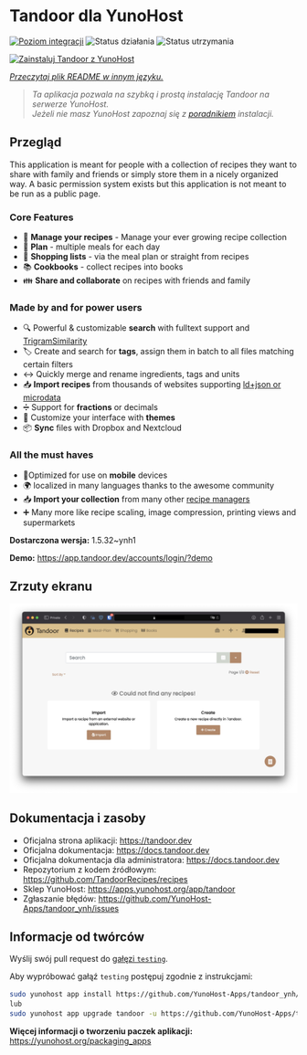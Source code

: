 <!--
To README zostało automatycznie wygenerowane przez <https://github.com/YunoHost/apps/tree/master/tools/readme_generator>
Nie powinno być ono edytowane ręcznie.
-->

# Tandoor dla YunoHost

[![Poziom integracji](https://apps.yunohost.org/badge/integration/tandoor)](https://ci-apps.yunohost.org/ci/apps/tandoor/)
![Status działania](https://apps.yunohost.org/badge/state/tandoor)
![Status utrzymania](https://apps.yunohost.org/badge/maintained/tandoor)

[![Zainstaluj Tandoor z YunoHost](https://install-app.yunohost.org/install-with-yunohost.svg)](https://install-app.yunohost.org/?app=tandoor)

*[Przeczytaj plik README w innym języku.](./ALL_README.md)*

> *Ta aplikacja pozwala na szybką i prostą instalację Tandoor na serwerze YunoHost.*  
> *Jeżeli nie masz YunoHost zapoznaj się z [poradnikiem](https://yunohost.org/install) instalacji.*

## Przegląd

This application is meant for people with a collection of recipes they want to share with family and friends or simply
store them in a nicely organized way. A basic permission system exists but this application is not meant to be run as 
a public page.

### Core Features

- 🥗 **Manage your recipes** - Manage your ever growing recipe collection
- 📆 **Plan** - multiple meals for each day
- 🛒 **Shopping lists** - via the meal plan or straight from recipes
- 📚 **Cookbooks** - collect recipes into books
- 👪 **Share and collaborate** on recipes with friends and family

### Made by and for power users

- 🔍 Powerful & customizable **search** with fulltext support and [TrigramSimilarity](https://docs.djangoproject.com/en/3.0/ref/contrib/postgres/search/#trigram-similarity)
- 🏷️ Create and search for **tags**, assign them in batch to all files matching certain filters
- ↔️ Quickly merge and rename ingredients, tags and units 
- 📥️ **Import recipes** from thousands of websites supporting [ld+json or microdata](https://schema.org/Recipe)
- ➗ Support for **fractions** or decimals
- 🎨 Customize your interface with **themes**
- 📦 **Sync** files with Dropbox and Nextcloud
  
### All the must haves

- 📱Optimized for use on **mobile** devices
- 🌍 localized in many languages thanks to the awesome community
- 📥️ **Import your collection** from many other [recipe managers](https://docs.tandoor.dev/features/import_export/)
- ➕ Many more like recipe scaling, image compression, printing views and supermarkets

**Dostarczona wersja:** 1.5.32~ynh1

**Demo:** <https://app.tandoor.dev/accounts/login/?demo>

## Zrzuty ekranu

![Zrzut ekranu z Tandoor](./doc/screenshots/example.jpg)

## Dokumentacja i zasoby

- Oficjalna strona aplikacji: <https://tandoor.dev>
- Oficjalna dokumentacja: <https://docs.tandoor.dev>
- Oficjalna dokumentacja dla administratora: <https://docs.tandoor.dev>
- Repozytorium z kodem źródłowym: <https://github.com/TandoorRecipes/recipes>
- Sklep YunoHost: <https://apps.yunohost.org/app/tandoor>
- Zgłaszanie błędów: <https://github.com/YunoHost-Apps/tandoor_ynh/issues>

## Informacje od twórców

Wyślij swój pull request do [gałęzi `testing`](https://github.com/YunoHost-Apps/tandoor_ynh/tree/testing).

Aby wypróbować gałąź `testing` postępuj zgodnie z instrukcjami:

```bash
sudo yunohost app install https://github.com/YunoHost-Apps/tandoor_ynh/tree/testing --debug
lub
sudo yunohost app upgrade tandoor -u https://github.com/YunoHost-Apps/tandoor_ynh/tree/testing --debug
```

**Więcej informacji o tworzeniu paczek aplikacji:** <https://yunohost.org/packaging_apps>
